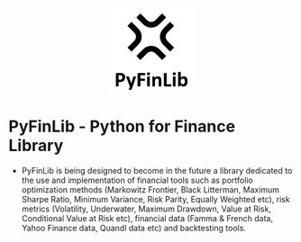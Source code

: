 <p align="center">
  <img src="https://github.com/pedroosorio98/PyFinLib/blob/main/Media/PyFinLib%20Logo.PNG?raw=true" />
</p>

# PyFinLib - Python for Finance Library

- PyFinLib is being designed to become in the future a library dedicated to the use and implementation of financial tools such as portfolio optimization methods (Markowitz Frontier, Black Litterman, Maximum Sharpe Ratio, Minimum Variance, Risk Parity, Equally Weighted etc), risk metrics (Volatility, Underwater, Maximum Drawdown, Value at Risk, Conditional Value at Risk etc), financial data (Famma & French data, Yahoo Finance data, Quandl data etc) and backtesting tools.
